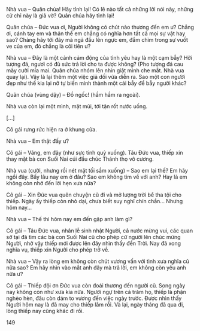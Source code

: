 Nhà vua – Quân chúa! Hãy tỉnh lại! Có lẽ nào tất cả những lời nói này, những cử chỉ này là giả vờ? Quân chúa hãy tỉnh lại!

Quân chúa – Đức vua ơi, Người không có chút nào thương đến em ư? Chẳng ơi, cánh tay em và thân thể em chẳng có nghĩa hơn tất cả mọi sự vật hay sao? Chàng hãy tới đây mà ngả đầu lên ngực em, đắm chìm trong sự vuốt ve của em, đó chẳng là cõi tiên ư?

Nhà vua – Đây là một cảnh cảm động của tình yêu hay là một cạm bẫy? Hỡi tượng đá, ngươi có đủ sức trả lời cho ta được không? (Pho tượng đá cau mày cười mỉa mai. Quân chúa nhóm lên nhìn giật mình che mắt. Nhà vua quay lại). Vậy là lại thêm một việc giả dối vừa diễn ra. Sao một con người đẹp như thế kia lại nỡ tự biến mình thành một cái bẫy để bẫy người khác?

Quân chúa (vùng dậy) – Đồ ngốc! (hầm hầm ra ngoài).

Nhà vua còn lại một mình, mặt mũi, tới tận rốt nước uống.

[...]

Cô gái rưng rức hiện ra ở khung cửa.

Nhà vua – Em thật đấy ư?

Cô gái – Vâng, em đây (như sực tỉnh quỳ xuống). Tâu Đức vua, thiếp xin thay mặt bà con Suối Nai cúi đầu chúc Thánh thọ vô cương.

Nhà vua (cười, nhưng rồi nét mặt tối sầm xuống) – Sao em lại thế? Em hãy ngồi đây. Bấy lâu nay em ở đâu? Sao em không tìm về với anh? Hay là em không còn nhớ đến lời hẹn xưa nữa?

Cô gái – Xin Đức vua quên chuyện cũ đi và mở lượng trời bể tha tội cho thiếp. Ngày ấy thiếp còn nhỏ dại, chưa biết suy nghĩ chín chắn... Nhưng hôm nay...

Nhà vua – Thế thì hôm nay em đến gặp anh làm gì?

Cô gái – Tâu Đức vua, nhân lễ sinh nhật Người, cả nước mừng vui, các quan sở tại đã tìm các bà con Suối Nai cũ cho phép cử người lên chúc mừng Người, nhờ vậy thiếp mới được lên đây nhìn thấy đền Trời. Nay đã xong nghĩa vụ, thiếp xin Người cho phép trở về.

Nhà vua – Vậy ra lòng em không còn chút vương vấn với tình xưa nghĩa cũ nữa sao? Em hãy nhìn vào mắt anh đây mà trả lời, em không còn yêu anh nữa ư?

Cô gái – Thiếp đội ơn Đức vua còn đoái thương đến người cũ. Song ngày nay không còn như xưa kia nữa. Người ngự trên cả trăm họ, thiếp là phận nghèo hèn, đâu còn dám to vương đến việc ngày trước. Được nhìn thấy Người hôm nay là đã may cho thiếp lắm rồi. Và lại, ngày tháng đã qua đi, lòng thiếp nay cũng khác đi rồi.

149